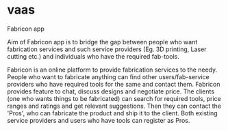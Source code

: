 # vaas
Fabricon app

Aim of Fabricon app is to bridge the gap between people who want fabrication services and such service providers (Eg. 3D printing, 
Laser cutting etc.) and individuals who have the required fab-tools.

Fabricon is an online platform to provide fabrication services to the needy.
People who want to fabricate anything can find other users/fab-service providers who have required tools for the same and contact them. 
Fabricon provides feature to chat, discuss designs and negotiate price. The clients (one who wants things to be fabricated) can search
for required tools, price ranges and ratings and get relevant suggestions. Then they can contact the 'Pros', who can fabricate the product
and ship it to the client. 
Both existing service providers and users who have tools can register as Pros.
